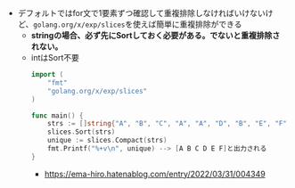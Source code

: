 - デフォルトではfor文で1要素ずつ確認して重複排除しなければいけないけど、`golang.org/x/exp/slices`を使えば簡単に重複排除ができる  
  - **stringの場合、必ず先にSortしておく必要がある。でないと重複排除されない。**
  - intはSort不要
    ~~~go
    import (
    	"fmt"
    	"golang.org/x/exp/slices"
    )

    func main() {
    	strs := []string{"A", "B", "C", "A", "A", "D", "B", "E", "F"}
    	slices.Sort(strs)
    	unique := slices.Compact(strs)
    	fmt.Printf("%+v\n", unique) --> [A B C D E F]と出力される
    }
    ~~~
    - https://ema-hiro.hatenablog.com/entry/2022/03/31/004349